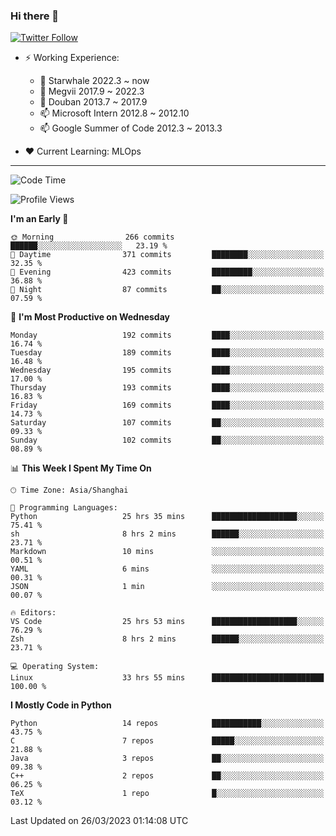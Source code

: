 ### Hi there 👋

[![Twitter Follow](https://img.shields.io/twitter/follow/tianweidut?style=social)](https://twitter.com/tianweidut)

- ⚡ Working Experience:
  - 🔭 Starwhale 2022.3 ~ now
  - 🌱 Megvii 2017.9 ~ 2022.3
  - 🌱 Douban 2013.7 ~ 2017.9
  - 📫 Microsoft Intern 2012.8 ~ 2012.10
  - 📫 Google Summer of Code 2012.3 ~ 2013.3

- ❤️ Current Learning: MLOps

---
<!--START_SECTION:waka-->
![Code Time](http://img.shields.io/badge/Code%20Time-3%2C838%20hrs%205%20mins-blue)

![Profile Views](http://img.shields.io/badge/Profile%20Views-1-blue)

**I'm an Early 🐤** 

```text
🌞 Morning                266 commits         ██████░░░░░░░░░░░░░░░░░░░   23.19 % 
🌆 Daytime                371 commits         ████████░░░░░░░░░░░░░░░░░   32.35 % 
🌃 Evening                423 commits         █████████░░░░░░░░░░░░░░░░   36.88 % 
🌙 Night                  87 commits          ██░░░░░░░░░░░░░░░░░░░░░░░   07.59 % 
```
📅 **I'm Most Productive on Wednesday** 

```text
Monday                   192 commits         ████░░░░░░░░░░░░░░░░░░░░░   16.74 % 
Tuesday                  189 commits         ████░░░░░░░░░░░░░░░░░░░░░   16.48 % 
Wednesday                195 commits         ████░░░░░░░░░░░░░░░░░░░░░   17.00 % 
Thursday                 193 commits         ████░░░░░░░░░░░░░░░░░░░░░   16.83 % 
Friday                   169 commits         ████░░░░░░░░░░░░░░░░░░░░░   14.73 % 
Saturday                 107 commits         ██░░░░░░░░░░░░░░░░░░░░░░░   09.33 % 
Sunday                   102 commits         ██░░░░░░░░░░░░░░░░░░░░░░░   08.89 % 
```


📊 **This Week I Spent My Time On** 

```text
🕑︎ Time Zone: Asia/Shanghai

💬 Programming Languages: 
Python                   25 hrs 35 mins      ███████████████████░░░░░░   75.41 % 
sh                       8 hrs 2 mins        ██████░░░░░░░░░░░░░░░░░░░   23.71 % 
Markdown                 10 mins             ░░░░░░░░░░░░░░░░░░░░░░░░░   00.51 % 
YAML                     6 mins              ░░░░░░░░░░░░░░░░░░░░░░░░░   00.31 % 
JSON                     1 min               ░░░░░░░░░░░░░░░░░░░░░░░░░   00.07 % 

🔥 Editors: 
VS Code                  25 hrs 53 mins      ███████████████████░░░░░░   76.29 % 
Zsh                      8 hrs 2 mins        ██████░░░░░░░░░░░░░░░░░░░   23.71 % 

💻 Operating System: 
Linux                    33 hrs 55 mins      █████████████████████████   100.00 % 
```

**I Mostly Code in Python** 

```text
Python                   14 repos            ███████████░░░░░░░░░░░░░░   43.75 % 
C                        7 repos             █████░░░░░░░░░░░░░░░░░░░░   21.88 % 
Java                     3 repos             ██░░░░░░░░░░░░░░░░░░░░░░░   09.38 % 
C++                      2 repos             ██░░░░░░░░░░░░░░░░░░░░░░░   06.25 % 
TeX                      1 repo              █░░░░░░░░░░░░░░░░░░░░░░░░   03.12 % 
```




 Last Updated on 26/03/2023 01:14:08 UTC
<!--END_SECTION:waka-->
